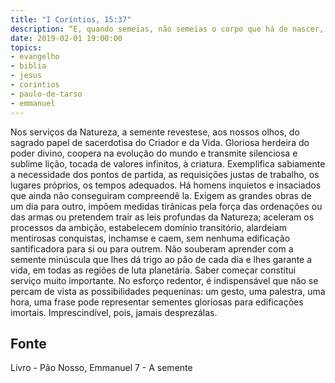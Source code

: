 ```yaml
---
title: "I Coríntios, 15:37"
description: “E, quando semeias, não semeias o corpo que há de nascer, mas o simples grão de trigo ou de outra qualquer semente.” - Paulo
date: 2019-02-01 19:00:00
topics: 
- evangelho
- biblia
- jesus
- corintios
- paulo-de-tarso
- emmanuel
---
```



Nos serviços da Natureza, a semente reveste­se, aos nossos olhos, do
sagrado papel de sacerdotisa do Criador e da Vida.
Gloriosa herdeira do poder divino, coopera na evolução do mundo e
transmite silenciosa e sublime lição, tocada de valores infinitos, à criatura.
Exemplifica sabiamente a necessidade dos pontos de partida, as requisições
justas de trabalho, os lugares próprios, os tempos adequados.
Há homens inquietos e insaciados que ainda não conseguiram compreendê­
la. Exigem as grandes obras de um dia para outro, impõem medidas tirânicas pela
força das ordenações ou das armas ou pretendem trair as leis profundas da Natureza;
aceleram os processos da ambição, estabelecem domínio transitório, alardeiam
mentirosas conquistas, incham­se e caem, sem nenhuma edificação santificadora
para si ou para outrem.
Não souberam aprender com a semente minúscula que lhes dá trigo ao pão
de cada dia e lhes garante a vida, em todas as regiões de luta planetária.
Saber começar constitui serviço muito importante.
No esforço redentor, é indispensável que não se percam de vista as
possibilidades pequeninas: um gesto, uma palestra, uma hora, uma frase pode
representar sementes gloriosas para edificações imortais. Imprescindível, pois,
jamais desprezá­las.




## Fonte
Livro - Pão Nosso, Emmanuel
7 - A semente
